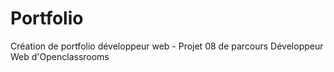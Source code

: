 # Portfolio

Création de portfolio développeur web - Projet 08 de parcours Développeur Web d'Openclassrooms 

